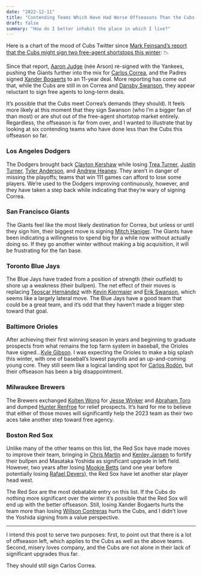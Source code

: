 ```yaml
---
date: "2022-12-11"
title: "Contending Teams Which Have Had Worse Offseasons Than the Cubs So Far"
draft: false
summary: "How do I better inhabit the place in which I live?"
---
```


Here is a chart of the mood of Cubs Twitter since [Mark Feinsand’s report that the Cubs might sign two free-agent shortstops this winter](https://twitter.com/Feinsand/status/1599971336226754560?ref_src=twsrc%5Etfw): 📉

Since that report, [Aaron Judge](https://www.fangraphs.com/players/aaron-judge/15640/stats?position=OF) (née Arson) re-signed with the Yankees, pushing the Giants further into the mix for [Carlos Correa](https://www.fangraphs.com/players/carlos-correa/14162/stats?position=SS), and the Padres signed [Xander Bogaerts](https://www.fangraphs.com/players/xander-bogaerts/12161/stats?position=SS) to an 11-year deal. More reporting has come out that, while the Cubs are still in on Correa and [Dansby Swanson](https://www.fangraphs.com/players/dansby-swanson/18314/stats?position=SS), they appear reluctant to sign free agents to long-term deals.

It’s possible that the Cubs meet Correa’s demands (they should). It feels more likely at this moment that they sign Swanson (who I’m a bigger fan of than most) or are shut out of the free-agent shortstop market entirely. Regardless, the offseason is far from over, and I wanted to illustrate that by looking at six contending teams who have done less than the Cubs this offseason so far.

### Los Angeles Dodgers
The Dodgers brought back [Clayton Kershaw](https://www.fangraphs.com/players/clayton-kershaw/2036/stats?position=P) while losing [Trea Turner](https://www.fangraphs.com/players/trea-turner/16252/stats?position=SS), [Justin Turner](https://www.fangraphs.com/players/justin-turner/5235/stats?position=3B), [Tyler Anderson](https://www.fangraphs.com/players/tyler-anderson/12880/stats?position=P), and [Andrew Heaney](https://www.fangraphs.com/players/andrew-heaney/15423/stats?position=P). They aren’t in danger of missing the playoffs; teams that win 111 games can afford to lose some players. We’re used to the Dodgers improving continuously, however, and they have taken a step back while indicating that they’re wary of signing Correa.

### San Francisco Giants
The Giants feel like the most likely destination for Correa, but unless or until they sign him, their biggest move is signing [Mitch Haniger](https://www.fangraphs.com/players/mitch-haniger/14274/stats). The Giants have been indicating a willingness to spend big for a while now without actually doing so. If they go another winter without making a big acquisition, it will be frustrating for the fan base.

### Toronto Blue Jays
The Blue Jays have traded from a position of strength (their outfield) to shore up a weakness (their bullpen). The net effect of their moves is replacing [Teoscar Hernández](https://www.fangraphs.com/players/teoscar-hernandez/13066/stats?position=OF) with [Kevin Kiermaier](https://www.fangraphs.com/players/kevin-kiermaier/11038/stats?position=OF) and [Erik Swanson](https://www.fangraphs.com/players/erik-swanson/16587/stats), which seems like a largely lateral move. The Blue Jays have a good team that could be a great team, and it’s odd that they haven’t made a bigger step toward that goal.

### Baltimore Orioles
After achieving their first winning season in years and beginning to graduate prospects from what remains the top farm system in baseball, the Orioles have signed...[Kyle Gibson](https://www.fangraphs.com/players/kyle-gibson/10123/stats). I was expecting the Orioles to make a big splash this winter, with one of baseball’s lowest payrolls and an up-and-coming young core. They still seem like a logical landing spot for [Carlos Rodón](https://www.fangraphs.com/players/carlos-rodon/16137/stats?position=P), but their offseason has been a big disappointment.

### Milwaukee Brewers
The Brewers exchanged [Kolten Wong](https://www.fangraphs.com/players/kolten-wong/12532/stats?position=2B) for [Jesse Winker](https://www.fangraphs.com/players/jesse-winker/13590/stats?position=OF) and [Abraham Toro](https://www.fangraphs.com/players/abraham-toro/19844/stats?position=2B/3B) and dumped [Hunter Renfroe](https://www.fangraphs.com/players/hunter-renfroe/15464/stats?position=OF) for relief prospects. It’s hard for me to believe that either of those moves will significantly help the 2023 team as their two aces take another step toward free agency.

### Boston Red Sox
Unlike many of the other teams on this list, the Red Sox have made moves to improve their team, bringing in [Chris Martin](https://www.fangraphs.com/players/chris-martin/11847/stats?position=P) and [Kenley Jansen](https://www.fangraphs.com/players/kenley-jansen/3096/stats?position=P) to fortify their bullpen and Masataka Yoshida as significant upgrade in left field. However, two years after losing [Mookie Betts](https://www.fangraphs.com/players/mookie-betts/13611/stats?position=OF) (and one year before potentially losing [Rafael Devers](https://www.fangraphs.com/players/rafael-devers/17350/stats?position=3B)), the Red Sox have let another star player head west.

The Red Sox are the most debatable entry on this list. If the Cubs do nothing more significant over the winter it’s possible that the Red Sox will end up with the better offseason. Still, losing Xander Bogaerts hurts the team more than losing [Willson Contreras](https://www.fangraphs.com/players/willson-contreras/11609/stats?position=C) hurts the Cubs, and I didn’t love the Yoshida signing from a value perspective.

----
I intend this post to serve two purposes: first, to point out that there is a lot of offseason left, which applies to the Cubs as well as the above teams. Second, misery loves company, and the Cubs are not alone in their lack of significant upgrades thus far.

They should still sign Carlos Correa.
